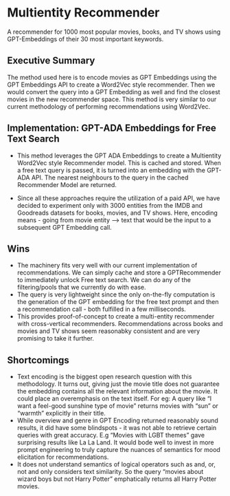 # Multientity Recommender
A recommender for 1000 most popular movies, books, and TV shows using GPT-Embeddings of their 30 most important keywords. 

## Executive Summary
The method used here is to encode movies as GPT Embeddings using the GPT Embeddings API to create a Word2Vec style recommender. Then we would convert the query into a GPT Embedding as well and find the closest movies in the new recommender space. This method is very similar to our current methodology of performing recommendations using Word2Vec. 


## Implementation: GPT-ADA Embeddings for Free Text Search
* This method leverages the GPT ADA Embeddings to create a Multientity Word2Vec style Recommender model. This is cached and stored. When a free text query is passed, it is turned into an embedding with the GPT-ADA API. The nearest neighbours to the query in the cached Recommender Model are returned. 

* Since all these approaches require the utilization of a paid API, we have decided to experiment only with 3000 entities from the IMDB and Goodreads datasets for books, movies, and TV shows. Here, encoding means - going from movie entity —>  text that would be the input to a subsequent GPT Embedding call. 

## Wins
* The machinery fits very well with our current implementation of recommendations. We can simply cache and store a GPTRecommender to immediately unlock Free text search. We can do any of the filtering/pools that we currently do with ease. 
* The query is very lightweight since the only on-the-fly computation is the generation of the GPT embedding for the free text prompt and then a recommendation call - both fulfilled in a few milliseconds.
* This provides proof-of-concept to create a multi-entity recommender with cross-vertical recommenders. Recommendations across books and movies and TV shows seem reasonabky consistent and are very promising to take it further. 
## Shortcomings
* Text encoding is the biggest open research question with this methodology. It turns out, giving just the movie title does not guarantee the embedding contains all the relevant information about the movie. It could place an overemphasis on the text itself. For eg: A query like “I want a feel-good sunshine type of movie” returns movies with “sun” or “warmth” explicitly in their title. 
* While overview and genre in GPT Encoding returned reasonably sound results, it did have some blindspots - it was not able to retrieve certain queries with great accuracy.  E.g “Movies with LGBT themes” gave surprising results like La La Land. It would bode well to invest in more prompt engineering to truly capture the nuances of semantics for mood elicitation for recommendations. 
* It does not understand semantics of logical operators such as and, or, not and only considers text similarity. So the query “movies about wizard boys but not Harry Potter” emphatically returns all Harry Potter movies. 
